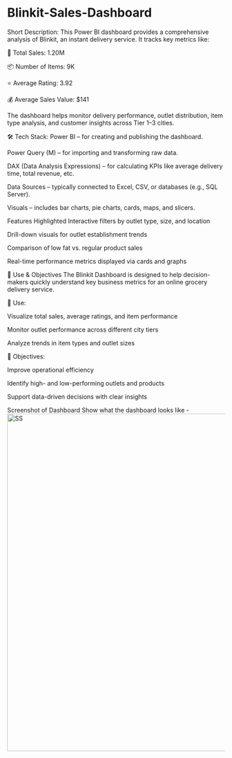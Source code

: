 # Blinkit-Sales-Dashboard

Short Description:
This Power BI dashboard provides a comprehensive analysis of Blinkit, an instant delivery service. It tracks key metrics like:

🛒 Total Sales: 1.20M

📦 Number of Items: 9K

⭐ Average Rating: 3.92

💰 Average Sales Value: $141

The dashboard helps monitor delivery performance, outlet distribution, item type analysis, and customer insights across Tier 1–3 cities.


🛠️ Tech Stack:
Power BI – for creating and publishing the dashboard.

Power Query (M) – for importing and transforming raw data.

DAX (Data Analysis Expressions) – for calculating KPIs like average delivery time, total revenue, etc.

Data Sources – typically connected to Excel, CSV, or databases (e.g., SQL Server).

Visuals – includes bar charts, pie charts, cards, maps, and slicers.

 Features Highlighted
Interactive filters by outlet type, size, and location

Drill-down visuals for outlet establishment trends

Comparison of low fat vs. regular product sales

Real-time performance metrics displayed via cards and graphs


🎯 Use & Objectives
The Blinkit Dashboard is designed to help decision-makers quickly understand key business metrics for an online grocery delivery service.

🔹 Use:

Visualize total sales, average ratings, and item performance

Monitor outlet performance across different city tiers

Analyze trends in item types and outlet sizes

🔹 Objectives:

Improve operational efficiency

Identify high- and low-performing outlets and products

Support data-driven decisions with clear insights



Screenshot of Dashboard
Show what the dashboard looks like - <img width="1347" height="780" alt="SS " src="https://github.com/user-attachments/assets/76abc21e-1104-4047-a26c-53e957365831" />



